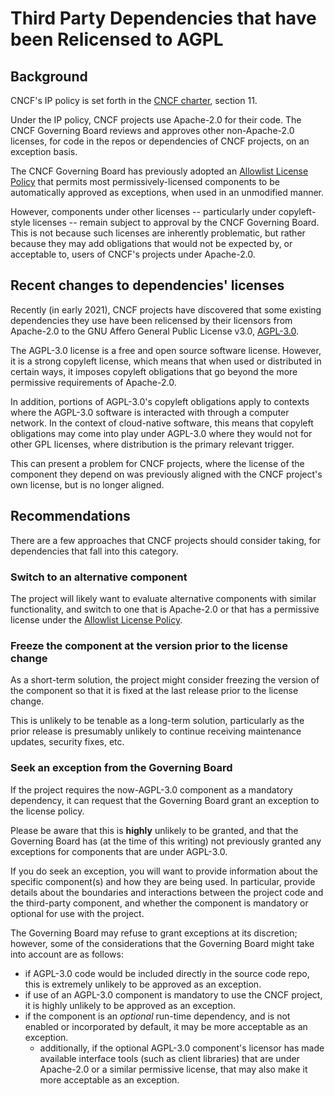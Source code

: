 # Third Party Dependencies that have been Relicensed to AGPL

## Background

CNCF's IP policy is set forth in the [CNCF charter], section 11.

Under the IP policy, CNCF projects use Apache-2.0 for their code. The CNCF
Governing Board reviews and approves other non-Apache-2.0 licenses, for
code in the repos or dependencies of CNCF projects, on an exception basis.

The CNCF Governing Board has previously adopted an [Allowlist License Policy]
that permits most permissively-licensed components to be automatically
approved as exceptions, when used in an unmodified manner.

However, components under other licenses -- particularly under copyleft-style
licenses -- remain subject to approval by the CNCF Governing Board. This is
not because such licenses are inherently problematic, but rather because
they may add obligations that would not be expected by, or acceptable to,
users of CNCF's projects under Apache-2.0.

## Recent changes to dependencies' licenses

Recently (in early 2021), CNCF projects have discovered that some existing
dependencies they use have been relicensed by their licensors from
Apache-2.0 to the GNU Affero General Public License v3.0, [AGPL-3.0].

The AGPL-3.0 license is a free and open source software license. However,
it is a strong copyleft license, which means that when used or distributed
in certain ways, it imposes copyleft obligations that go beyond the more
permissive requirements of Apache-2.0.

In addition, portions of AGPL-3.0's copyleft obligations apply to contexts
where the AGPL-3.0 software is interacted with through a computer network.
In the context of cloud-native software, this means that copyleft
obligations may come into play under AGPL-3.0 where they would not for
other GPL licenses, where distribution is the primary relevant trigger.

This can present a problem for CNCF projects, where the license of the
component they depend on was previously aligned with the CNCF project's
own license, but is no longer aligned.

## Recommendations

There are a few approaches that CNCF projects should consider taking, for
dependencies that fall into this category.

### Switch to an alternative component

The project will likely want to evaluate alternative components with
similar functionality, and switch to one that is Apache-2.0 or that has
a permissive license under the [Allowlist License Policy].

### Freeze the component at the version prior to the license change

As a short-term solution, the project might consider freezing the version
of the component so that it is fixed at the last release prior to the
license change.

This is unlikely to be tenable as a long-term solution, particularly as
the prior release is presumably unlikely to continue receiving maintenance
updates, security fixes, etc.

### Seek an exception from the Governing Board

If the project requires the now-AGPL-3.0 component as a mandatory
dependency, it can request that the Governing Board grant an exception
to the license policy.

Please be aware that this is **highly** unlikely to be granted, and that
the Governing Board has (at the time of this writing) not previously
granted any exceptions for components that are under AGPL-3.0.

If you do seek an exception, you will want to provide information about
the specific component(s) and how they are being used. In particular,
provide details about the boundaries and interactions between the project
code and the third-party component, and whether the component
is mandatory or optional for use with the project.

The Governing Board may refuse to grant exceptions at its discretion;
however, some of the considerations that the Governing Board might take
into account are as follows:
* if AGPL-3.0 code would be included directly in the source code repo,
this is extremely unlikely to be approved as an exception.
* if use of an AGPL-3.0 component is mandatory to use the CNCF project,
it is highly unlikely to be approved as an exception.
* if the component is an _optional_ run-time dependency, and is not
enabled or incorporated by default, it may be more acceptable as an
exception.
  * additionally, if the optional AGPL-3.0 component's licensor has made
  available interface tools (such as client libraries) that are under
  Apache-2.0 or a similar permissive license, that may also make it more
  acceptable as an exception.

[CNCF Charter]: https://github.com/cncf/foundation/blob/master/charter.md
[Allowlist License Policy]: https://github.com/cncf/foundation/blob/master/allowed-third-party-license-policy.md
[AGPL-3.0]: https://www.gnu.org/licenses/agpl-3.0.en.html
